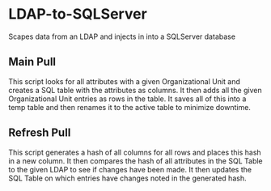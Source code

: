 # LDAP-to-SQLServer
Scapes data from an LDAP and injects in into a SQLServer database

## Main Pull
This script looks for all attributes with a given Organizational Unit and creates a SQL table with the attributes as columns.
It then adds all the given Organizational Unit entries as rows in the table.
It saves all of this into a temp table and then renames it to the active table to minimize downtime.

## Refresh Pull
This script generates a hash of all columns for all rows and places this hash in a new column. 
It then compares the hash of all attributes in the SQL Table to the given LDAP to see if changes have been made.
It then updates the SQL Table on which entries have changes noted in the generated hash.
